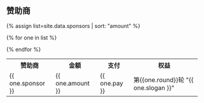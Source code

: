 赞助商
---

{% assign list=site.data.sponsors | sort: "amount" %} 



<table>
 <tr>
    <th>赞助商</th>
    <th>金额</th>
    <th>支付</th>
    <th>权益</th>
  </tr>


{% for one in list %}
<tr>
  <td>  {{ one.sponsor }}  </td>
  <td>  {{ one.amount }}    </td>
 <td>  {{ one.pay }}    </td>
  <td>  第{{one.round}}轮 "{{ one.slogan }}"   </td>
</tr>
{% endfor %}
</table>
